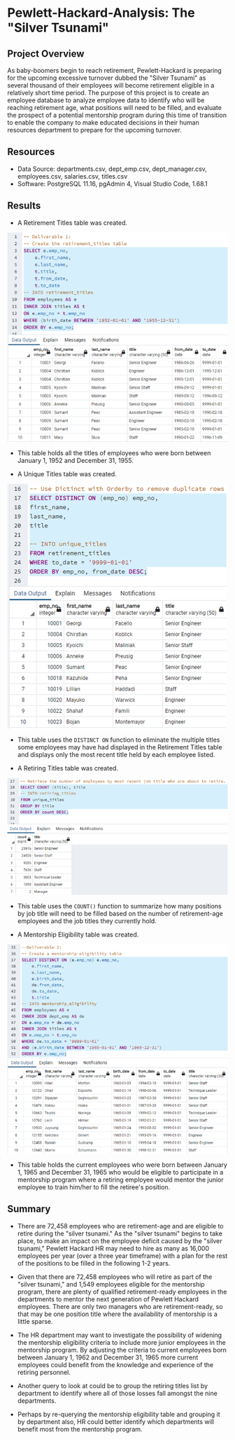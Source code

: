 # Pewlett-Hackard-Analysis: The "Silver Tsunami"

## Project Overview
As baby-boomers begin to reach retirement, Pewlett-Hackard is preparing for the upcoming excessive turnover dubbed the "Silver Tsunami" as several thousand of their employees will become retirement eligible in a relatively short time period.  The purpose of this project is to create an employee database to analyze employee data to identify who will be reaching retirement age, what positions will need to be filled, and evaluate the prospect of a potential mentorship program during this time of transition to enable the company to make educated decisions in their human resources department to prepare for the upcoming turnover.

## Resources
- Data Source: departments.csv, dept_emp.csv, dept_manager.csv, employees.csv, salaries.csv, titles.csv
- Software: PostgreSQL 11.16, pgAdmin 4, Visual Studio Code, 1.68.1

## Results
- A Retirement Titles table was created.

![retirement_titles](https://github.com/mewers2/Pewlett-Hackard-Analysis/blob/main/Resources/retirement_titles.png)

 - This table holds all the titles of employees who were born between January 1, 1952 and December 31, 1955.

- A Unique Titles table was created.

![unique_titles](https://github.com/mewers2/Pewlett-Hackard-Analysis/blob/main/Resources/unique_titles.png)

 - This table uses the `DISTINCT ON` function to eliminate the multiple titles some employees may have had displayed in the Retirement Titles table and displays only the most recent title held by each employee listed.

- A Retiring Titles table was created.

![retiring_titles](https://github.com/mewers2/Pewlett-Hackard-Analysis/blob/main/Resources/retiring_titles.png)

 - This table uses the `COUNT()` function to summarize how many positions by job title will need to be filled based on the number of retirement-age employees and the job titles they currently hold.

- A Mentorship Eligibility table was created.

![mentorship_eligibility](https://github.com/mewers2/Pewlett-Hackard-Analysis/blob/main/Resources/mentorship_eligibility.png)

 - This table holds the current employees who were born between January 1, 1965 and December 31, 1965 who would be eligible to participate in a mentorship program where a retiring employee would mentor the junior employee to train him/her to fill the retiree's position.

## Summary
- There are 72,458 employees who are retirement-age and are eligible to retire during the "silver tsunami."  As the "silver tsunami" begins to take place, to make an impact on the employee deficit caused by the "silver tsunami," Pewlett Hackard HR may need to hire as many as 16,000 employees per year (over a three year timeframe) with a plan for the rest of the positions to be filled in the following 1-2 years.  

- Given that there are 72,458 employees who will retire as part of the "silver tsunami," and 1,549 employees eligible for the mentorship program, there are plenty of qualified retirement-ready employees in the departments to mentor the next generation of Pewlett Hackard employees.  There are only two managers who are retirement-ready, so that may be one position title where the availability of mentorship is a little sparse.  

- The HR department may want to investigate the possibility of widening the mentorship eligibility criteria to include more junior employees in the mentorship program.  By adjusting the criteria to current employees born between January 1, 1962 and December 31, 1965 more current employees could benefit from the knowledge and experience of the retiring personnel.

- Another query to look at could be to group the retiring titles list by department to identify where all of those losses fall amongst the nine departments.

- Perhaps by re-querying the mentorship eligibility table and grouping it by department also, HR could better identify which departments will benefit most from the mentorship program.